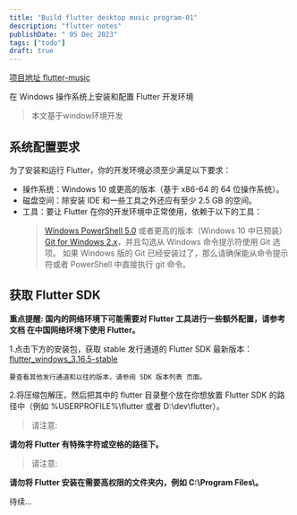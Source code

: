```yaml
---
title: "Build flutter desktop music program-01"
description: "flutter notes"
publishDate: " 05 Dec 2023"
tags: ["todo"]
draft: true
---
```


[项目地址 flutter-music](https://github.com/fsyud/music-flutter)

在 Windows 操作系统上安装和配置 Flutter 开发环境

> 本文基于window环境开发

## 系统配置要求

为了安装和运行 Flutter，你的开发环境必须至少满足以下要求：

- 操作系统：Windows 10 或更高的版本（基于 x86-64 的 64 位操作系统）。
- 磁盘空间：除安装 IDE 和一些工具之外还应有至少 2.5 GB 的空间。
- 工具：要让 Flutter 在你的开发环境中正常使用，依赖于以下的工具：
  > [Windows PowerShell 5.0](https://learn.microsoft.com/en-us/powershell/scripting/windows-powershell/overview?view=powershell-7.4) 或者更高的版本（Windows 10 中已预装）
  > [Git for Windows 2.x](https://git-scm.com/download/win)，并且勾选从 Windows 命令提示符使用 Git 选项。
  > 如果 Windows 版的 Git 已经安装过了，那么请确保能从命令提示符或者 PowerShell 中直接执行 git 命令。

## 获取 Flutter SDK

**重点提醒: 国内的网络环境下可能需要对 Flutter 工具进行一些额外配置，请参考文档 在中国网络环境下使用 Flutter。**

1.点击下方的安装包，获取 stable 发行通道的 Flutter SDK 最新版本：
[flutter_windows_3.16.5-stable](https://storage.flutter-io.cn/flutter_infra_release/releases/stable/windows/flutter_windows_3.16.5-stable.zip)

    要查看其他发行通道和以往的版本，请参阅 SDK 版本列表 页面。

2.将压缩包解压，然后把其中的 flutter 目录整个放在你想放置 Flutter SDK 的路径中（例如 %USERPROFILE%\flutter 或者 D:\dev\flutter）。

> 请注意:

**请勿将 Flutter 有特殊字符或空格的路径下。**

> 请注意:

**请勿将 Flutter 安装在需要高权限的文件夹内，例如 C:\Program Files\。**

待续...
